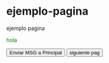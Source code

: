 # ejemplo-pagina
ejemplo pagina

<p style="color: green">hola</p>
<p id="receiver"></p>
<button id="send">Enviar MSG a Principal</button>
<a href=" https://luisantonio23.github.io/prueba-pag-2/"><button id="next">siguiente pag</button></a>

<script type="text/javascript">
document.getElementsByTagName('p')[0].style.color = 'red';
function bindEvent(element, eventName, eventHandler) {
       	if (element.addEventListener) {
               	element.addEventListener(eventName, eventHandler, false);
      	} else if (element.attachEvent) {
               	element.attachEvent('on' + eventName, eventHandler);
       	}
}
	
var sendMessage = function (msg) {
	window.parent.postMessage(msg, '*');
};

bindEvent(window, 'message', function (e) {
	if(e.data == 'getUrlLocation'){
		sendMessage('' + document.location);
	}
});
</script>

